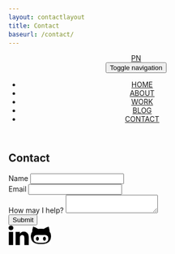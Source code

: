 ```yaml
---
layout: contactlayout
title: Contact
baseurl: /contact/
---
```


<header class="contactPageNav">
	<nav class="navbar navbar-default navbar-fixed-top">
	  	<div class="container-fluid">
	  		<a class="navbar-brand" href="https://papanucita.github.io">PN</a>
	    <!-- Brand and toggle get grouped for better mobile display -->
		    <div class="navbar-header">
		      <button type="button" class="navbar-toggle collapsed" data-toggle="collapse" data-target="#headerNav" aria-expanded="false">
		        <span class="sr-only">Toggle navigation</span>
		        <span class="icon-bar"></span>
		        <span class="icon-bar"></span>
		      </button>
		    </div>
		    <!-- Collect the nav links, forms, and other content for toggling -->
		    <div class="collapse navbar-collapse" id="headerNav">
		      	<ul class="nav navbar-nav navbar-right">
		      		<li>
				    	<a href="/">HOME</a>
				    </li>
				    <li>
				    	<a href="/about/">ABOUT</a>
				    </li>
				    <li>
				    	<a href="/work/">WORK</a>
				    </li>
				    <li>
				    	<a href="/blog/">BLOG</a>
				    </li>
				    <li class="active">
				    	<a href="/contact/">CONTACT</a>
				    </li>
		      	</ul>
		    </div>
		 </div>
	</nav>
</header>
<section class = "container contactPage">
	<h1 class = "col-xs-12">Contact</h1>
	<div class = "col-xs-12 col-md-8 col-md-push-2">
		<div class="col-xs-12 form_name">
			<label>Name</label>
			<input type="text" id="name" name="contact_name">
		</div>
		<div class = "clearfix"></div>
		<div class="col-xs-12 form_email">
			<label>Email</label>
			<input type="email" id="mail" name="contact_email">
		</div>
		<div class = "clearfix"></div>
		<div class="col-xs-12 form_comment">
			<label>How may I help?</label>
			<textarea id="msg" name="contact_msg"></textarea>
		</div>
		<div class = "clearfix"></div>	
		<div class="button">
			<button type="submit">Submit</button>
		</div>	
	</div>			
</section>
<footer class = "container">
	<a href="https://www.linkedin.com/in/patricia-padilla-nunez-87489599"><img class = "imgLinked" src="/img/linkedin.png" height="40" width="40" alt="linkedin logo and hyperlink"></a>
	<a href="https://github.com/papanucita?tab=repositories"><img class = "imgGit" src="/img/github.png" height="40" width="40" alt="github logo and hyperlink"></a>
</footer>